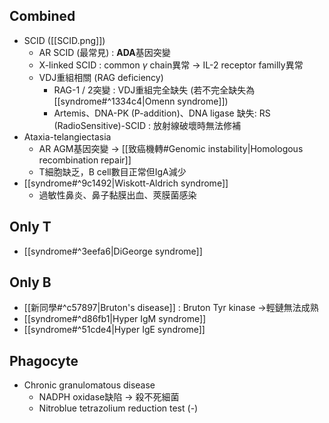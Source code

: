 ## Combined
- SCID ([[SCID.png]])
	- AR SCID (最常見) : **ADA**基因突變
	- X-linked SCID : common $\gamma$ chain異常 -> IL-2 receptor familly異常
	- VDJ重組相關 (RAG deficiency)
		- RAG-1 / 2突變 : VDJ重組完全缺失 (若不完全缺失為[[syndrome#^1334c4|Omenn syndrome]])
		- Artemis、DNA-PK (P-addition)、DNA ligase 缺失: RS (RadioSensitive)-SCID : 放射線破壞時無法修補
- Ataxia-telangiectasia
	- AR AGM基因突變 -> [[致癌機轉#Genomic instability|Homologous recombination repair]]
	- T細胞缺乏，B cell數目正常但IgA減少
- [[syndrome#^9c1492|Wiskott-Aldrich syndrome]]
	- 過敏性鼻炎、鼻子黏膜出血、莢膜菌感染
## Only T
- [[syndrome#^3eefa6|DiGeorge syndrome]]
## Only B
- [[新同學#^c57897|Bruton's disease]] : Bruton Tyr kinase ->輕鏈無法成熟
- [[syndrome#^d86fb1|Hyper IgM syndrome]]
- [[syndrome#^51cde4|Hyper IgE syndrome]]
## Phagocyte
- Chronic granulomatous disease
	- NADPH oxidase缺陷 -> 殺不死細菌
	- Nitroblue tetrazolium reduction test (-)